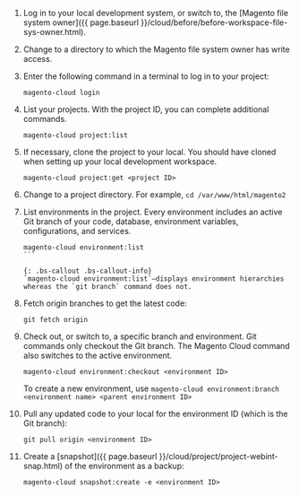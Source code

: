
1.	Log in to your local development system, or switch to, the [Magento file system owner]({{ page.baseurl }}/cloud/before/before-workspace-file-sys-owner.html).
2.	Change to a directory to which the Magento file system owner has write access.
2.	Enter the following command in a terminal to log in to your project:

    ```shell
    magento-cloud login
    ```

3.	List your projects. With the project ID, you can complete additional commands.

    ```shell
    magento-cloud project:list
    ```

4.	If necessary, clone the project to your local. You should have cloned when setting up your local development workspace.

    ```shell
    magento-cloud project:get <project ID>
    ```

4.	Change to a project directory. For example, `cd /var/www/html/magento2`
4.	List environments in the project. Every environment includes an active Git branch of your code, database, environment variables, configurations, and services.

    ````shell
    magento-cloud environment:list
    ```

    {: .bs-callout .bs-callout-info}
  	`magento-cloud environment:list`—displays environment hierarchies whereas the `git branch` command does not.

5.	Fetch origin branches to get the latest code:

    ```shell
    git fetch origin
    ```

6.	Check out, or switch to, a specific branch and environment. Git commands only checkout the Git branch. The Magento Cloud command also switches to the active environment.

    ```shell
    magento-cloud environment:checkout <environment ID>
    ```

	To create a new environment, use `magento-cloud environment:branch <environment name> <parent environment ID>`
8.	Pull any updated code to your local for the environment ID (which is the Git branch):

    ```shell
    git pull origin <environment ID>
    ```
    
7.  Create a [snapshot]({{ page.baseurl }}/cloud/project/project-webint-snap.html) of the environment as a backup:

    ```shell
    magento-cloud snapshot:create -e <environment ID>
    ```
